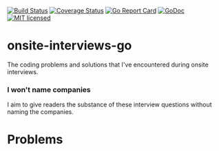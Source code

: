 [![Build Status](https://travis-ci.org/vaskoz/onsite-interviews-go.svg?branch=master)](https://travis-ci.org/vaskoz/onsite-interviews-go)
[![Coverage Status](https://coveralls.io/repos/github/vaskoz/onsite-interviews-go/badge.svg?branch=master)](https://coveralls.io/github/vaskoz/onsite-interviews-go?branch=master)
[![Go Report Card](https://goreportcard.com/badge/github.com/vaskoz/onsite-interviews-go)](https://goreportcard.com/report/github.com/vaskoz/onsite-interviews-go)
[![GoDoc](https://godoc.org/github.com/vaskoz/onsite-interviews-go?status.svg)](https://godoc.org/github.com/vaskoz/onsite-interviews-go)
[![MIT licensed](https://img.shields.io/badge/license-MIT-blue.svg)](./LICENSE.txt)

# onsite-interviews-go
The coding problems and solutions that I've encountered during onsite interviews.

### I won't name companies

I aim to give readers the substance of these interview questions without
naming the companies.

# Problems
